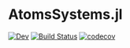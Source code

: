 # AtomsSystems.jl

[![Dev](https://img.shields.io/badge/docs-dev-blue.svg)](https://JuliaMolSim.github.io/AtomsSystems.jl/dev)
[![Build Status](https://github.com/JuliaMolSim/AtomsSystems.jl/actions/workflows/CI.yml/badge.svg?branch=main)](https://github.com/JuliaMolSim/AtomsSystems.jl/actions/workflows/CI.yml?query=branch%3Amain)
[![codecov](https://codecov.io/gh/JuliaMolSim/AtomsSystems.jl/graph/badge.svg?token=QPK831PYGJ)](https://codecov.io/gh/JuliaMolSim/AtomsSystems.jl)